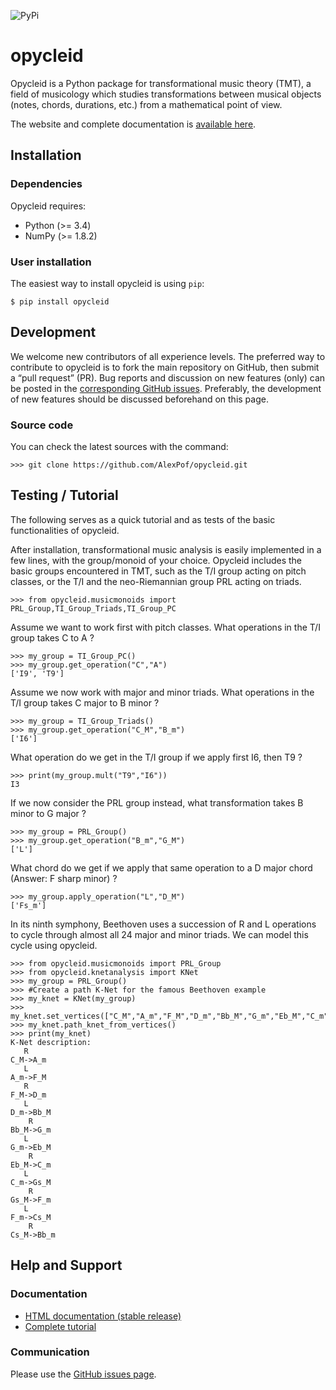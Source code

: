 ![PyPi](https://badge.fury.io/py/opycleid.svg)


# opycleid

Opycleid is a Python package for transformational music theory (TMT), a field of
musicology which studies transformations between musical objects
(notes, chords, durations, etc.) from a mathematical point of view.

The website and complete documentation is [available here](https://alexpof.github.io/opycleid/).

## Installation

### Dependencies

Opycleid requires:

- Python (>= 3.4)
- NumPy (>= 1.8.2)

### User installation

The easiest way to install opycleid is using ``pip``:

    $ pip install opycleid

## Development

We welcome new contributors of all experience levels. The preferred way to
contribute to opycleid is to fork the main repository on GitHub,
then submit a “pull request” (PR). Bug reports and discussion on new features
(only) can be posted in the [corresponding GitHub issues](https://github.com/AlexPof/opycleid/issues).
Preferably, the development of new features should be discussed beforehand
on this page.

### Source code

You can check the latest sources with the command:

    >>> git clone https://github.com/AlexPof/opycleid.git

## Testing / Tutorial

The following serves as a quick tutorial and as tests of the basic functionalities
of opycleid.

After installation, transformational music analysis is easily implemented in a
few lines, with the group/monoid of your choice. Opycleid includes the basic
groups encountered in TMT, such as the T/I group acting on pitch classes,
or the T/I and the neo-Riemannian group PRL acting on triads.

    >>> from opycleid.musicmonoids import PRL_Group,TI_Group_Triads,TI_Group_PC

Assume we want to work first with pitch classes. What operations in the T/I group
takes C to A ?

    >>> my_group = TI_Group_PC()
    >>> my_group.get_operation("C","A")
    ['I9', 'T9']

Assume we now work with major and minor triads.
What operations in the T/I group takes C major to B minor ?

    >>> my_group = TI_Group_Triads()
    >>> my_group.get_operation("C_M","B_m")
    ['I6']

What operation do we get in the T/I group if we apply first I6, then T9 ?

    >>> print(my_group.mult("T9","I6"))
    I3   

If we now consider the PRL group instead, what transformation takes B minor to G major ?

    >>> my_group = PRL_Group()
    >>> my_group.get_operation("B_m","G_M")
    ['L']

What chord do we get if we apply that same operation to a D major chord (Answer: F sharp minor) ?

    >>> my_group.apply_operation("L","D_M")
    ['Fs_m']

In its ninth symphony, Beethoven uses a succession of R and L operations to cycle
through almost all 24 major and minor triads. We can model this cycle using opycleid.

    >>> from opycleid.musicmonoids import PRL_Group
    >>> from opycleid.knetanalysis import KNet
    >>> my_group = PRL_Group()
    >>> #Create a path K-Net for the famous Beethoven example
    >>> my_knet = KNet(my_group)
    >>> my_knet.set_vertices(["C_M","A_m","F_M","D_m","Bb_M","G_m","Eb_M","C_m","Gs_M","F_m","Cs_M","Bb_m"])
    >>> my_knet.path_knet_from_vertices()
    >>> print(my_knet)
    K-Net description:
       R   
    C_M->A_m
       L   
    A_m->F_M
       R   
    F_M->D_m
       L    
    D_m->Bb_M
        R   
    Bb_M->G_m
       L    
    G_m->Eb_M
        R   
    Eb_M->C_m
       L    
    C_m->Gs_M
        R   
    Gs_M->F_m
       L    
    F_m->Cs_M
        R    
    Cs_M->Bb_m

## Help and Support

### Documentation

- [HTML documentation (stable release)](https://alexpof.github.io/opycleid/)
- [Complete tutorial](https://alexpof.github.io/opycleid/gettingstarted/)

### Communication

Please use the [GitHub issues page](https://github.com/AlexPof/opycleid/issues).
